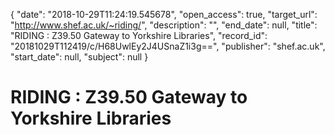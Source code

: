 {
  "date": "2018-10-29T11:24:19.545678", 
  "open_access": true, 
  "target_url": "http://www.shef.ac.uk/~riding/", 
  "description": "", 
  "end_date": null, 
  "title": "RIDING : Z39.50 Gateway to Yorkshire Libraries", 
  "record_id": "20181029T112419/c/H68UwlEy2J4USnaZ1i3g==", 
  "publisher": "shef.ac.uk", 
  "start_date": null, 
  "subject": null
}

# RIDING : Z39.50 Gateway to Yorkshire Libraries


